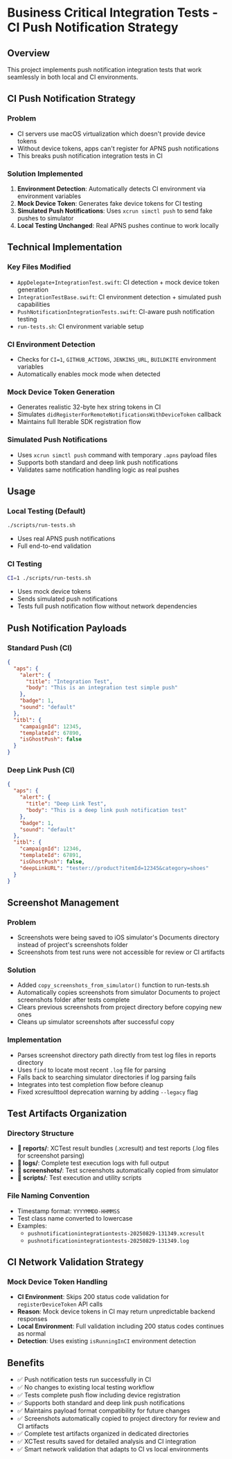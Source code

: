 # Business Critical Integration Tests - CI Push Notification Strategy

## Overview
This project implements push notification integration tests that work seamlessly in both local and CI environments.

## CI Push Notification Strategy

### Problem
- CI servers use macOS virtualization which doesn't provide device tokens
- Without device tokens, apps can't register for APNS push notifications
- This breaks push notification integration tests in CI

### Solution Implemented
1. **Environment Detection**: Automatically detects CI environment via environment variables
2. **Mock Device Token**: Generates fake device tokens for CI testing 
3. **Simulated Push Notifications**: Uses `xcrun simctl push` to send fake pushes to simulator
4. **Local Testing Unchanged**: Real APNS pushes continue to work locally

## Technical Implementation

### Key Files Modified
- `AppDelegate+IntegrationTest.swift`: CI detection + mock device token generation
- `IntegrationTestBase.swift`: CI environment detection + simulated push capabilities
- `PushNotificationIntegrationTests.swift`: CI-aware push notification testing
- `run-tests.sh`: CI environment variable setup

### CI Environment Detection
- Checks for `CI=1`, `GITHUB_ACTIONS`, `JENKINS_URL`, `BUILDKITE` environment variables
- Automatically enables mock mode when detected

### Mock Device Token Generation
- Generates realistic 32-byte hex string tokens in CI
- Simulates `didRegisterForRemoteNotificationsWithDeviceToken` callback
- Maintains full Iterable SDK registration flow

### Simulated Push Notifications
- Uses `xcrun simctl push` command with temporary `.apns` payload files
- Supports both standard and deep link push notifications
- Validates same notification handling logic as real pushes

## Usage

### Local Testing (Default)
```bash
./scripts/run-tests.sh
```
- Uses real APNS push notifications
- Full end-to-end validation

### CI Testing
```bash
CI=1 ./scripts/run-tests.sh
```
- Uses mock device tokens
- Sends simulated push notifications
- Tests full push notification flow without network dependencies

## Push Notification Payloads

### Standard Push (CI)
```json
{
  "aps": {
    "alert": {
      "title": "Integration Test",
      "body": "This is an integration test simple push"
    },
    "badge": 1,
    "sound": "default"
  },
  "itbl": {
    "campaignId": 12345,
    "templateId": 67890,
    "isGhostPush": false
  }
}
```

### Deep Link Push (CI)
```json
{
  "aps": {
    "alert": {
      "title": "Deep Link Test", 
      "body": "This is a deep link push notification test"
    },
    "badge": 1,
    "sound": "default"
  },
  "itbl": {
    "campaignId": 12346,
    "templateId": 67891,
    "isGhostPush": false,
    "deepLinkURL": "tester://product?itemId=12345&category=shoes"
  }
}
```

## Screenshot Management

### Problem
- Screenshots were being saved to iOS simulator's Documents directory instead of project's screenshots folder
- Screenshots from test runs were not accessible for review or CI artifacts

### Solution
- Added `copy_screenshots_from_simulator()` function to run-tests.sh
- Automatically copies screenshots from simulator Documents to project screenshots folder after tests complete
- Clears previous screenshots from project directory before copying new ones
- Cleans up simulator screenshots after successful copy

### Implementation
- Parses screenshot directory path directly from test log files in reports directory
- Uses `find` to locate most recent `.log` file for parsing
- Falls back to searching simulator directories if log parsing fails
- Integrates into test completion flow before cleanup
- Fixed xcresulttool deprecation warning by adding `--legacy` flag

## Test Artifacts Organization

### Directory Structure
- **📁 reports/**: XCTest result bundles (.xcresult) and test reports (.log files for screenshot parsing)
- **📁 logs/**: Complete test execution logs with full output 
- **📁 screenshots/**: Test screenshots automatically copied from simulator
- **📁 scripts/**: Test execution and utility scripts

### File Naming Convention
- Timestamp format: `YYYYMMDD-HHMMSS`
- Test class name converted to lowercase
- Examples:
  - `pushnotificationintegrationtests-20250829-131349.xcresult`
  - `pushnotificationintegrationtests-20250829-131349.log`

## CI Network Validation Strategy

### Mock Device Token Handling
- **CI Environment**: Skips 200 status code validation for `registerDeviceToken` API calls
- **Reason**: Mock device tokens in CI may return unpredictable backend responses
- **Local Environment**: Full validation including 200 status codes continues as normal
- **Detection**: Uses existing `isRunningInCI` environment detection

## Benefits
- ✅ Push notification tests run successfully in CI
- ✅ No changes to existing local testing workflow  
- ✅ Tests complete push flow including device registration
- ✅ Supports both standard and deep link push notifications
- ✅ Maintains payload format compatibility for future changes
- ✅ Screenshots automatically copied to project directory for review and CI artifacts
- ✅ Complete test artifacts organized in dedicated directories
- ✅ XCTest results saved for detailed analysis and CI integration
- ✅ Smart network validation that adapts to CI vs local environments
